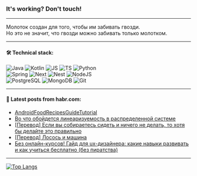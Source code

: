### It's working? Don't touch!

---
Молоток создан для того, чтобы им забивать гвозди. <br>
Но это не значит, что гвозди можно забивать только молотком.

---

#### 🛠️ Technical stack:

![Java](https://img.shields.io/badge/Java-informational?logo=Oracle&style=flat&logoColor=white&color=FF4500)
![Kotlin](https://img.shields.io/badge/Kotlin-informational?logo=Kotlin&style=flat&logoColor=white&color=774D97)
![JS](https://img.shields.io/badge/JS-informational?logo=javaScript&style=flat&logoColor=black&color=F7Df1E)
![TS](https://img.shields.io/badge/TypeScript-informational?logo=typeScript&style=flat&logoColor=black&color=017acc)
![Python](https://img.shields.io/badge/Python-informational?logo=Python&style=flat&logoColor=black&color=ffdd54) <br>
![Spring](https://img.shields.io/badge/SpringBoot-informational?logo=SpringBoot&style=flat&logoColor=white&color=6DB33F) 
![Next](https://img.shields.io/badge/Next.js-informational?logo=Next.js&style=flat&logoColor=white&color=3671a1)
![Nest](https://img.shields.io/badge/NestJS-informational?logo=NestJS&style=flat&logoColor=white&color=E0234E)
![NodeJS](https://img.shields.io/badge/NodeJS-informational?logo=node.js&style=flat&logoColor=white&color=70A760) <br>
![PostgreSQL](https://img.shields.io/badge/PostgreSQL-informational?logo=PostgreSQL&style=flat&logoColor=white&color=DAA520)
![MongoDB](https://img.shields.io/badge/MongoDB-informational?logo=MongoDB&style=flat&logoColor=white&color=870000)
![Git](https://img.shields.io/badge/Git-informational?logo=git&style=flat&logoColor=white&color=f74e28)

___

#### 💬 Latest posts from habr.com:

<!-- BLOG-POST-LIST:START -->
- [AndroidFoodRecipesGuideTutorial](https://habr.com/ru/articles/794654/?utm_source=habrahabr&utm_medium=rss&utm_campaign=794654)
- [Во что обойдется линеаризуемость в распределенной системе](https://habr.com/ru/companies/vk/articles/793210/?utm_source=habrahabr&utm_medium=rss&utm_campaign=793210)
- [[Перевод] Если вы собираетесь сидеть и ничего не делать, то хотя бы делайте это правильно](https://habr.com/ru/articles/794646/?utm_source=habrahabr&utm_medium=rss&utm_campaign=794646)
- [[Перевод] Лосось и машина](https://habr.com/ru/companies/wunderfund/articles/794546/?utm_source=habrahabr&utm_medium=rss&utm_campaign=794546)
- [Без онлайн-курсов! Гайд для ux-дизайнера: какие навыки развивать и как учиться бесплатно &lpar;без пиратства&rpar;](https://habr.com/ru/articles/794554/?utm_source=habrahabr&utm_medium=rss&utm_campaign=794554)
<!-- BLOG-POST-LIST:END -->

---
[![Top Langs](https://github-readme-stats-git-master-advtsetting-gmailcom.vercel.app/api/top-langs/?username=zloylis&langs_count=10&hide_title=false&title_color=e6edf3&size_weight=0.5&count_weight=0.5&layout=compact&hide_border=true&theme=dracula)](https://github.com/zloylis)

<!-- ![GitHub stats](https://github-readme-stats-git-master-advtsetting-gmailcom.vercel.app/api?username=zloylis&show_icons=true&hide_border=true&theme=dracula&hide_title=true&include_all_commits=true&count_private=true&hide=contribs&hide_rank=true) -->
